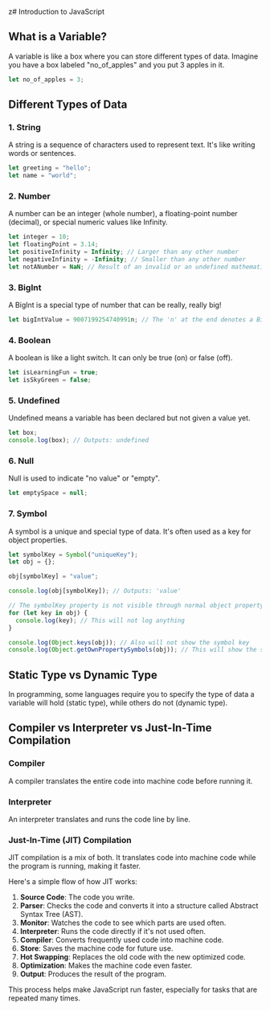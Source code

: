 z# Introduction to JavaScript

## What is a Variable?

A variable is like a box where you can store different types of data. Imagine you have a box labeled "no_of_apples" and you put 3 apples in it.

```javascript
let no_of_apples = 3;
```

## Different Types of Data

### 1. String

A string is a sequence of characters used to represent text. It's like writing words or sentences.

```javascript
let greeting = "hello";
let name = "world";
```

### 2. Number

A number can be an integer (whole number), a floating-point number (decimal), or special numeric values like Infinity.

```javascript
let integer = 10;
let floatingPoint = 3.14;
let positiveInfinity = Infinity; // Larger than any other number
let negativeInfinity = -Infinity; // Smaller than any other number
let notANumber = NaN; // Result of an invalid or an undefined mathematical operation
```

### 3. BigInt

A BigInt is a special type of number that can be really, really big!

```javascript
let bigIntValue = 9007199254740991n; // The 'n' at the end denotes a BigInt
```

### 4. Boolean

A boolean is like a light switch. It can only be true (on) or false (off).

```javascript
let isLearningFun = true;
let isSkyGreen = false;
```

### 5. Undefined

Undefined means a variable has been declared but not given a value yet.

```javascript
let box;
console.log(box); // Outputs: undefined
```

### 6. Null

Null is used to indicate "no value" or "empty".

```javascript
let emptySpace = null;
```

### 7. Symbol

A symbol is a unique and special type of data. It's often used as a key for object properties.

```javascript
let symbolKey = Symbol("uniqueKey");
let obj = {};

obj[symbolKey] = "value";

console.log(obj[symbolKey]); // Outputs: 'value'

// The symbolKey property is not visible through normal object property enumeration
for (let key in obj) {
  console.log(key); // This will not log anything
}

console.log(Object.keys(obj)); // Also will not show the symbol key
console.log(Object.getOwnPropertySymbols(obj)); // This will show the symbol key
```

## Static Type vs Dynamic Type

In programming, some languages require you to specify the type of data a variable will hold (static type), while others do not (dynamic type).

## Compiler vs Interpreter vs Just-In-Time Compilation

### Compiler

A compiler translates the entire code into machine code before running it.

### Interpreter

An interpreter translates and runs the code line by line.

### Just-In-Time (JIT) Compilation

JIT compilation is a mix of both. It translates code into machine code while the program is running, making it faster.

Here's a simple flow of how JIT works:

1. **Source Code**: The code you write.
2. **Parser**: Checks the code and converts it into a structure called Abstract Syntax Tree (AST).
3. **Monitor**: Watches the code to see which parts are used often.
4. **Interpreter**: Runs the code directly if it's not used often.
5. **Compiler**: Converts frequently used code into machine code.
6. **Store**: Saves the machine code for future use.
7. **Hot Swapping**: Replaces the old code with the new optimized code.
8. **Optimization**: Makes the machine code even faster.
9. **Output**: Produces the result of the program.

This process helps make JavaScript run faster, especially for tasks that are repeated many times.
